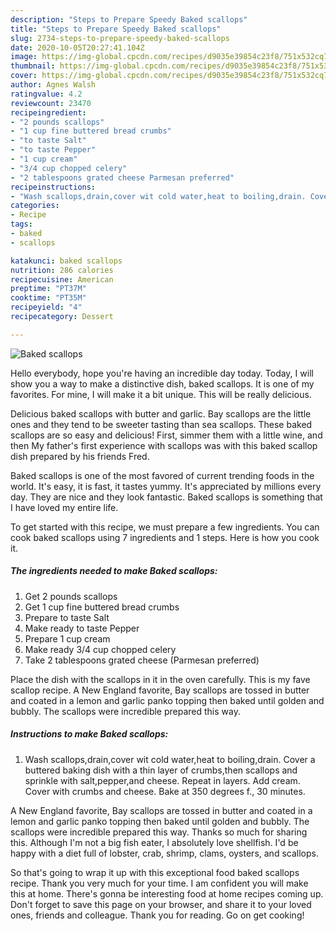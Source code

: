 ```yaml
---
description: "Steps to Prepare Speedy Baked scallops"
title: "Steps to Prepare Speedy Baked scallops"
slug: 2734-steps-to-prepare-speedy-baked-scallops
date: 2020-10-05T20:27:41.104Z
image: https://img-global.cpcdn.com/recipes/d9035e39854c23f8/751x532cq70/baked-scallops-recipe-main-photo.jpg
thumbnail: https://img-global.cpcdn.com/recipes/d9035e39854c23f8/751x532cq70/baked-scallops-recipe-main-photo.jpg
cover: https://img-global.cpcdn.com/recipes/d9035e39854c23f8/751x532cq70/baked-scallops-recipe-main-photo.jpg
author: Agnes Walsh
ratingvalue: 4.2
reviewcount: 23470
recipeingredient:
- "2 pounds scallops"
- "1 cup fine buttered bread crumbs"
- "to taste Salt"
- "to taste Pepper"
- "1 cup cream"
- "3/4 cup chopped celery"
- "2 tablespoons grated cheese Parmesan preferred"
recipeinstructions:
- "Wash scallops,drain,cover wit cold water,heat to boiling,drain. Cover a buttered baking dish with a thin layer of crumbs,then scallops and sprinkle with salt,pepper,and cheese. Repeat in layers. Add cream. Cover with crumbs and cheese. Bake at 350 degrees f., 30 minutes."
categories:
- Recipe
tags:
- baked
- scallops

katakunci: baked scallops 
nutrition: 286 calories
recipecuisine: American
preptime: "PT37M"
cooktime: "PT35M"
recipeyield: "4"
recipecategory: Dessert

---
```



![Baked scallops](https://img-global.cpcdn.com/recipes/d9035e39854c23f8/751x532cq70/baked-scallops-recipe-main-photo.jpg)

Hello everybody, hope you're having an incredible day today. Today, I will show you a way to make a distinctive dish, baked scallops. It is one of my favorites. For mine, I will make it a bit unique. This will be really delicious.

Delicious baked scallops with butter and garlic. Bay scallops are the little ones and they tend to be sweeter tasting than sea scallops. These baked scallops are so easy and delicious! First, simmer them with a little wine, and then My father&#39;s first experience with scallops was with this baked scallop dish prepared by his friends Fred.

Baked scallops is one of the most favored of current trending foods in the world. It's easy, it is fast, it tastes yummy. It's appreciated by millions every day. They are nice and they look fantastic. Baked scallops is something that I have loved my entire life.


To get started with this recipe, we must prepare a few ingredients. You can cook baked scallops using 7 ingredients and 1 steps. Here is how you cook it.

<!--inarticleads1-->

##### The ingredients needed to make Baked scallops:

1. Get 2 pounds scallops
1. Get 1 cup fine buttered bread crumbs
1. Prepare to taste Salt
1. Make ready to taste Pepper
1. Prepare 1 cup cream
1. Make ready 3/4 cup chopped celery
1. Take 2 tablespoons grated cheese (Parmesan preferred)


Place the dish with the scallops in it in the oven carefully. This is my fave scallop recipe. A New England favorite, Bay scallops are tossed in butter and coated in a lemon and garlic panko topping then baked until golden and bubbly. The scallops were incredible prepared this way. 

<!--inarticleads2-->

##### Instructions to make Baked scallops:

1. Wash scallops,drain,cover wit cold water,heat to boiling,drain. Cover a buttered baking dish with a thin layer of crumbs,then scallops and sprinkle with salt,pepper,and cheese. Repeat in layers. Add cream. Cover with crumbs and cheese. Bake at 350 degrees f., 30 minutes.


A New England favorite, Bay scallops are tossed in butter and coated in a lemon and garlic panko topping then baked until golden and bubbly. The scallops were incredible prepared this way. Thanks so much for sharing this. Although I&#39;m not a big fish eater, I absolutely love shellfish. I&#39;d be happy with a diet full of lobster, crab, shrimp, clams, oysters, and scallops. 

So that's going to wrap it up with this exceptional food baked scallops recipe. Thank you very much for your time. I am confident you will make this at home. There's gonna be interesting food at home recipes coming up. Don't forget to save this page on your browser, and share it to your loved ones, friends and colleague. Thank you for reading. Go on get cooking!

